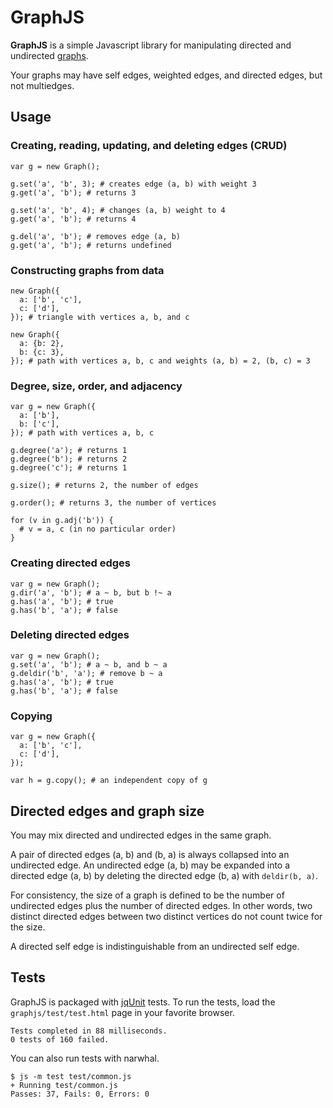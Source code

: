 # GraphJS

**GraphJS** is a simple Javascript library for manipulating directed and undirected [graphs](http://en.wikipedia.org/wiki/Graph_\(mathematics\)).

Your graphs may have self edges, weighted edges, and directed edges, but not multiedges.

## Usage

### Creating, reading, updating, and deleting edges (CRUD)

    var g = new Graph();
    
    g.set('a', 'b', 3); # creates edge (a, b) with weight 3
    g.get('a', 'b'); # returns 3
    
    g.set('a', 'b', 4); # changes (a, b) weight to 4
    g.get('a', 'b'); # returns 4
    
    g.del('a', 'b'); # removes edge (a, b)
    g.get('a', 'b'); # returns undefined

### Constructing graphs from data

    new Graph({
      a: ['b', 'c'],
      c: ['d'],
    }); # triangle with vertices a, b, and c
    
    new Graph({
      a: {b: 2},
      b: {c: 3},
    }); # path with vertices a, b, c and weights (a, b) = 2, (b, c) = 3

### Degree, size, order, and adjacency

    var g = new Graph({
      a: ['b'],
      b: ['c'],
    }); # path with vertices a, b, c
    
    g.degree('a'); # returns 1
    g.degree('b'); # returns 2
    g.degree('c'); # returns 1
    
    g.size(); # returns 2, the number of edges
    
    g.order(); # returns 3, the number of vertices
    
    for (v in g.adj('b')) {
      # v = a, c (in no particular order)
    }

### Creating directed edges

    var g = new Graph();
    g.dir('a', 'b'); # a ~ b, but b !~ a
    g.has('a', 'b'); # true
    g.has('b', 'a'); # false

### Deleting directed edges

    var g = new Graph();
    g.set('a', 'b'); # a ~ b, and b ~ a
    g.deldir('b', 'a'); # remove b ~ a
    g.has('a', 'b'); # true
    g.has('b', 'a'); # false

### Copying

    var g = new Graph({
      a: ['b', 'c'],
      c: ['d'],
    });
    
    var h = g.copy(); # an independent copy of g

## Directed edges and graph size

You may mix directed and undirected edges in the same graph.

A pair of directed edges (a, b) and (b, a) is always collapsed into an undirected edge. An undirected edge (a, b) may be expanded into a directed edge (a, b) by deleting the directed edge (b, a) with `deldir(b, a)`.

For consistency, the size of a graph is defined to be the number of undirected edges plus the number of directed edges. In other words, two distinct directed edges between two distinct vertices do not count twice for the size.

A directed self edge is indistinguishable from an undirected self edge.

## Tests

GraphJS is packaged with [jqUnit](http://code.google.com/p/jqunit/) tests. To run the tests, load the `graphjs/test/test.html` page in your favorite browser.

    Tests completed in 88 milliseconds.
    0 tests of 160 failed.

You can also run tests with narwhal.

    $ js -m test test/common.js 
    + Running test/common.js
    Passes: 37, Fails: 0, Errors: 0
